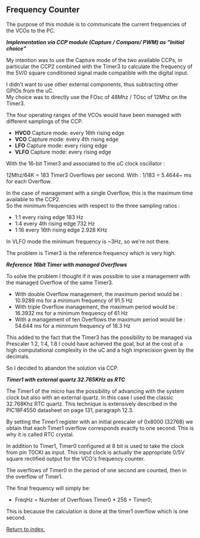 ## Frequency Counter

The purpose of this module is to communicate the current frequencies of the VCOs to the PC.

***Implementation via CCP module (Capture / Compare/ PWM) as "Initial choice"***

My intention was to use the Capture mode of the two available CCPs,
in particular the CCP2 combined with the Timer3 to calculate the frequency of the 5V/0 square conditioned signal made compatible with the digital input.

I didn't want to use other external components, thus subtracting other GPIOs from the uC.<BR>
My choice was to directly use the FOsc of 48Mhz / TOsc of 12Mhz on the Timer3.

The four operating ranges of the VCOs would have been managed with different samplings of the CCP.

- **HVCO** Capture mode: every 16th rising edge
- **VCO** Capture mode: every 4th rising edge
- **LFO** Capture mode: every rising edge
- **VLFO** Capture mode: every rising edge

With the 16-bit Timer3 and associated to the uC clock oscillator :

12Mhz/64K = 183 Timer3 Overflows per second.
With : 1/183 = 5.4644~ ms for each Overflow.

In the case of management with a single Overflow, this is the maximum time available to the CCP2.<BR>
So the minimum frequencies with respect to the three sampling ratios :

- 1:1 every rising edge 183 Hz
- 1:4 every 4th rising edge 732 Hz
- 1:16 every 16th rising edge 2.928 KHz

In VLFO mode the minimum frequency is ~3Hz, so we're not there.

The problem is Timer3 is the reference frequency which is very high.

***Reference 16bit Timer with managed Overflows***

To solve the problem I thought if it was possible to use a management with the managed Overflow of the same Timer3.

- With double Overflow management, the maximum period would be : 10.9289 ms for a minimum frequency of 91.5 Hz
- With triple Overflow management, the maximum period would be : 16.3932 ms for a minimum frequency of 61 Hz
- With a management of ten Overflows the maximum period would be : 54.644 ms for a minimum frequency of 18.3 Hz

This added to the fact that the Timer3 has the possibility to be managed via Prescaler 1:2, 1:4, 1:8 I could have achieved the goal,
but at the cost of a high computational complexity in the uC and a high imprecision given by the decimals.

So I decided to abandon the solution via CCP.

***Timer1 with external quartz 32.765KHz as RTC***

The Timer1 of the micro has the possibility of advancing with the system clock but also with an external quartz.
In this case I used the classic 32.768Khz RTC quartz. This technique is extensively described in the PIC18F4550 datasheet on page 131, paragraph 12.3.

By setting the Timer1 register with an initial prescaler of 0x8000 (32768) we obtain that each Timer1 overflow corresponds exactly to one second.
This is why it is called RTC crystal.

In addition to Timer1, Timer0 configured at 8 bit is used to take the clock from pin T0CKI as input.
This input clock is actually the appropriate 0/5V square rectified output for the VCO's frequency counter.

The overflows of Timer0 in the period of one second are counted, then in the overflow of Timer1.

The final frequency will simply be:

- FreqHz = Number of Overflows Timer0 * 256 + Timer0;

This is because the calculation is done at the timer1 overflow which is one second.

[Return to index.](README.md)




